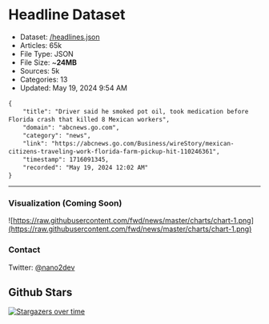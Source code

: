 # Headline Dataset

- Dataset: [/headlines.json](https://raw.githubusercontent.com/fwd/news/master/headlines.json) 
- Articles: 65k
- File Type: JSON
- File Size: ~**24MB**
- Sources: 5k
- Categories: 13
- Updated: May 19, 2024 9:54 AM

```
{
    "title": "Driver said he smoked pot oil, took medication before Florida crash that killed 8 Mexican workers",
    "domain": "abcnews.go.com",
    "category": "news",
    "link": "https://abcnews.go.com/Business/wireStory/mexican-citizens-traveling-work-florida-farm-pickup-hit-110246361",
    "timestamp": 1716091345,
    "recorded": "May 19, 2024 12:02 AM"
}
```

---

### Visualization (Coming Soon)

![https://raw.githubusercontent.com/fwd/news/master/charts/chart-1.png](https://raw.githubusercontent.com/fwd/news/master/charts/chart-1.png)

### Contact 

Twitter: [@nano2dev](https://twitter.com/nano2dev)

## Github Stars

[![Stargazers over time](https://starchart.cc/fwd/news.svg)](https://starchart.cc/fwd/news)
